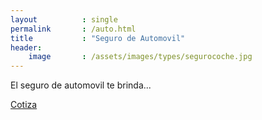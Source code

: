 ```yaml
---
layout          : single
permalink       : /auto.html
title           : "Seguro de Automovil"
header:
    image       : /assets/images/types/segurocoche.jpg
---
```

El seguro de automovil te brinda...

[Cotiza](quote.html)